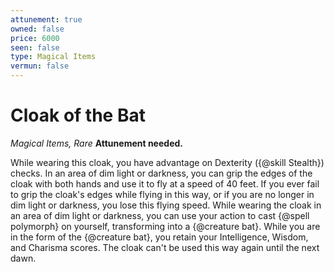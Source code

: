 ```yaml
---
attunement: true
owned: false
price: 6000
seen: false
type: Magical Items
vermun: false
---
```

# Cloak of the Bat

*Magical Items, Rare* **Attunement needed.**

While wearing this cloak, you have advantage on Dexterity ({@skill Stealth}) checks. In an area of dim light or darkness, you can grip the edges of the cloak with both hands and use it to fly at a speed of 40 feet. If you ever fail to grip the cloak's edges while flying in this way, or if you are no longer in dim light or darkness, you lose this flying speed. While wearing the cloak in an area of dim light or darkness, you can use your action to cast {@spell polymorph} on yourself, transforming into a {@creature bat}. While you are in the form of the {@creature bat}, you retain your Intelligence, Wisdom, and Charisma scores. The cloak can't be used this way again until the next dawn.